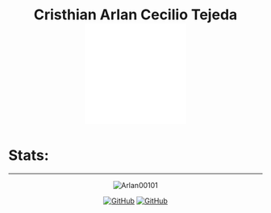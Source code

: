 <h1 align="center">Cristhian Arlan Cecilio Tejeda <br> <img src="./test.svg"/> </h1>

# Stats:
---

<p align="center"> <img src="https://github-readme-stats.vercel.app/api?username=Arlan00101&count_private=true&show_icons=true" alt="Arlan00101" /></p>
<p align="center">
  <a href="https://github.com/Arlan00101"><img src="https://img.shields.io/github/followers/Arlan00101.svg?label=Followers&style=social" alt="GitHub"></a>
  <a href="https://github.com/Arlan00101"><img src="https://img.shields.io/github/stars/Arlan00101.svg?label=Stars&style=social" alt="GitHub"></a>
  
</p>
